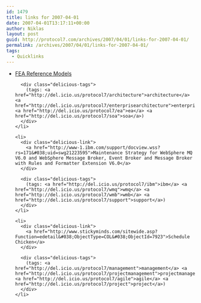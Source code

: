 ```yaml
---
id: 1479
title: links for 2007-04-01
date: 2007-04-01T13:17:11+00:00
author: Niklas
layout: post
guid: http://protocol7.com/archives/2007/04/01/links-for-2007-04-01/
permalink: /archives/2007/04/01/links-for-2007-04-01/
tags:
  - Quicklinks
---
```

<div class='microid-ffc2e00a25641e9994165a3c7e1d9f5f5d13ae12'>
  <ul class="delicious">
    <li>
      <div class="delicious-link">
        <a href="http://www.whitehouse.gov/omb/egov/a-2-EAModelsNEW2.html">FEA Reference Models</a>
      </div>
      
      <div class="delicious-tags">
        (tags: <a href="http://del.icio.us/protocol7/architecture">architecture</a> <a href="http://del.icio.us/protocol7/enterprisearchitecture">enterprisearchitecture</a> <a href="http://del.icio.us/protocol7/ea">ea</a> <a href="http://del.icio.us/protocol7/soa">soa</a>)
      </div>
    </li>
    
    <li>
      <div class="delicious-link">
        <a href="http://www-1.ibm.com/support/docview.wss?rs=171&#038;uid=swg21223595">Maintenance Strategy for WebSphere MQ V6.0 and WebSphere Message Broker, Event Broker and Message Broker with Rules and Formatter Extension V6.0</a>
      </div>
      
      <div class="delicious-tags">
        (tags: <a href="http://del.icio.us/protocol7/ibm">ibm</a> <a href="http://del.icio.us/protocol7/wmq">wmq</a> <a href="http://del.icio.us/protocol7/wmb">wmb</a> <a href="http://del.icio.us/protocol7/support">support</a>)
      </div>
    </li>
    
    <li>
      <div class="delicious-link">
        <a href="http://www.stickyminds.com/sitewide.asp?Function=edetail&#038;ObjectType=COL&#038;ObjectId=7923">Schedule Chicken</a>
      </div>
      
      <div class="delicious-tags">
        (tags: <a href="http://del.icio.us/protocol7/management">management</a> <a href="http://del.icio.us/protocol7/projectmanagement">projectmanagement</a> <a href="http://del.icio.us/protocol7/agile">agile</a> <a href="http://del.icio.us/protocol7/project">project</a>)
      </div>
    </li>
  </ul>
</div>